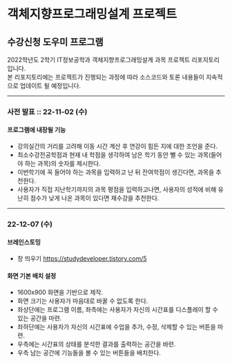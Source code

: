 객체지향프로그래밍설계 프로젝트
========================
수강신청 도우미 프로그램
------------------------

2022학년도 2학기 IT정보공학과 객체지향프로그래밍설계 과목 프로젝트 리포지토리입니다.   
본 리포지토리에는 프로젝트가 진행되는 과정에 따라 소스코드와 토론 내용들이 지속적으로 업데이트 될 예정입니다.
   
***

### 사전 발표 :: 22-11-02 (수)

#### 프로그램에 내장될 기능
* 강의실간의 거리를 고려해 이동 시간 계산 후 연강이 힘든 지에 대한 조언을 준다.
* 최소수강전공학점과 현재 내 학점을 생각하여 남은 학기 동안 뺄 수 있는 과목(들어야 하는 과목)의 숫자를 제시한다.
* 이번학기에 꼭 들어야 하는 과목을 입력하고 난 뒤 잔여학점이 생긴다면, 과목을 추천한다.
* 사용자가 직접 지난학기까지의 과목 평점을 입력하고나면, 사용자의 성적에 비해 유난히 점수가 낮게 나온 과목이 있다면 재수강을 추천한다.

***

### 22-12-07 (수)

#### 브레인스토밍
+ 창 띄우기 https://studydeveloper.tistory.com/5

#### 화면 기본 배치 설정
* 1600x900 화면을 기반으로 제작.
* 화면 크기는 사용자가 마음대로 바꿀 수 없도록 한다.
* 좌상단에는 프로그램 이름, 좌측에는 사용자가 자신의 시간표를 디스플레이 할 수 있는 공간을 마련.
* 좌하단에는 사용자가 자신의 시간표에 수업을 추가, 수정, 삭제할 수 있는 버튼을 마련.
* 우측에는 시간표의 상태를 분석한 결과를 출력하는 공간을 바련.
* 우측 남는 공간에 기능들을 볼 수 있는 버튼들을 배치한다.
